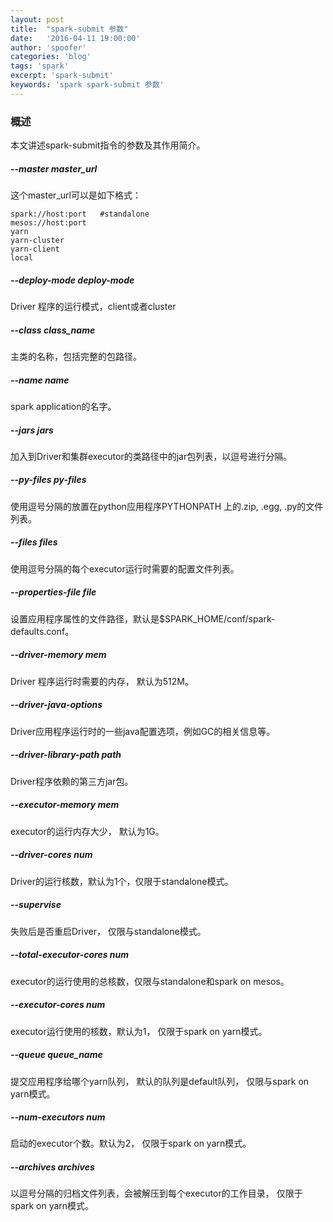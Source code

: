 ```yaml
---
layout: post
title:  "spark-submit 参数"
date:   '2016-04-11 19:00:00'
author: 'spoofer'
categories: 'blog'
tags: 'spark'
excerpt: 'spark-submit'
keywords: 'spark spark-submit 参数'
---
```


### 概述

本文讲述spark-submit指令的参数及其作用简介。

<!--more-->

##### --master master_url

这个master_url可以是如下格式：

```
spark://host:port   #standalone
mesos://host:port
yarn
yarn-cluster
yarn-client
local
```
##### --deploy-mode deploy-mode

Driver 程序的运行模式，client或者cluster

##### --class class_name

主类的名称，包括完整的包路径。

##### --name name

spark application的名字。

##### --jars jars

加入到Driver和集群executor的类路径中的jar包列表，以逗号进行分隔。

##### --py-files py-files

使用逗号分隔的放置在python应用程序PYTHONPATH 上的.zip, .egg, .py的文件列表。

##### --files files

使用逗号分隔的每个executor运行时需要的配置文件列表。

##### --properties-file file

设置应用程序属性的文件路径，默认是$SPARK_HOME/conf/spark-defaults.conf。

##### --driver-memory mem

Driver 程序运行时需要的内存， 默认为512M。

##### --driver-java-options

Driver应用程序运行时的一些java配置选项，例如GC的相关信息等。

##### --driver-library-path path

Driver程序依赖的第三方jar包。

##### --executor-memory mem

executor的运行内存大少， 默认为1G。

##### --driver-cores num

Driver的运行核数，默认为1个，仅限于standalone模式。

##### --supervise

失败后是否重启Driver， 仅限与standalone模式。

##### --total-executor-cores num

executor的运行使用的总核数，仅限与standalone和spark on mesos。

##### --executor-cores num

executor运行使用的核数，默认为1， 仅限于spark on yarn模式。

##### --queue queue_name

提交应用程序给哪个yarn队列， 默认的队列是default队列， 仅限与spark on yarn模式。

##### --num-executors num

启动的executor个数。默认为2， 仅限于spark on yarn模式。

##### --archives archives

以逗号分隔的归档文件列表，会被解压到每个executor的工作目录， 仅限于spark on yarn模式。
